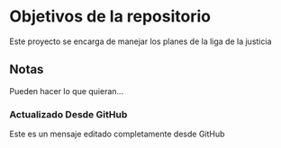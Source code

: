 # Objetivos de la repositorio

Este proyecto se encarga de manejar los planes de la liga de la justicia


## Notas
Pueden hacer lo que quieran...


### Actualizado Desde GitHub
Este es un mensaje editado completamente desde GitHub
